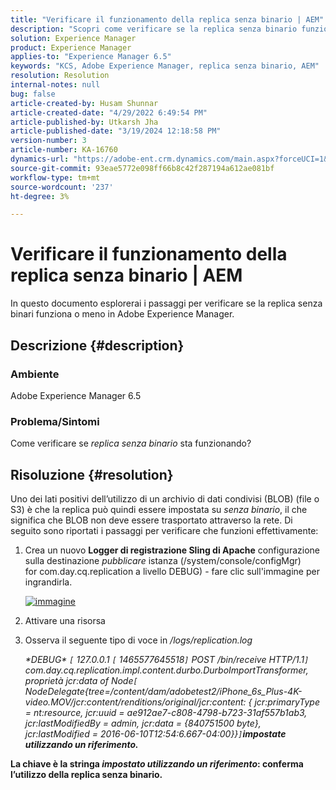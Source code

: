 ```yaml
---
title: "Verificare il funzionamento della replica senza binario | AEM"
description: "Scopri come verificare se la replica senza binario funziona o meno in Adobe Experience Manager."
solution: Experience Manager
product: Experience Manager
applies-to: "Experience Manager 6.5"
keywords: "KCS, Adobe Experience Manager, replica senza binario, AEM"
resolution: Resolution
internal-notes: null
bug: false
article-created-by: Husam Shunnar
article-created-date: "4/29/2022 6:49:54 PM"
article-published-by: Utkarsh Jha
article-published-date: "3/19/2024 12:18:58 PM"
version-number: 3
article-number: KA-16760
dynamics-url: "https://adobe-ent.crm.dynamics.com/main.aspx?forceUCI=1&pagetype=entityrecord&etn=knowledgearticle&id=5df78e22-edc7-ec11-a7b6-0022480a1d64"
source-git-commit: 93eae5772e098ff66b8c42f287194a612ae081bf
workflow-type: tm+mt
source-wordcount: '237'
ht-degree: 3%

---
```


# Verificare il funzionamento della replica senza binario | AEM


In questo documento esplorerai i passaggi per verificare se la replica senza binari funziona o meno in Adobe Experience Manager.

## Descrizione {#description}


### <b>Ambiente</b>

Adobe Experience Manager 6.5



### <b>Problema/Sintomi</b>

Come verificare se *replica senza binario* sta funzionando?


## Risoluzione {#resolution}


Uno dei lati positivi dell’utilizzo di un archivio di dati condivisi (BLOB) (file o S3) è che la replica può quindi essere impostata su *senza binario*, il che significa che BLOB non deve essere trasportato attraverso la rete. Di seguito sono riportati i passaggi per verificare che funzioni effettivamente:

1. Crea un nuovo <b>Logger di registrazione Sling di Apache</b> configurazione sulla destinazione *pubblicare* istanza (/system/console/configMgr) for com.day.cq.replication a livello DEBUG) - fare clic sull&#39;immagine per ingrandirla.<br>

   [![immagine](https://64.media.tumblr.com/7399cc8fc96a1bb17456e9aff2af2999/tumblr_inline_p9j3kgHl8K1r414c2_500.png)](https://href.li/?http://jayan.kandathil.ca/CQ-OPS/aem62/LoggingLogger-Replication.png)
2. Attivare una risorsa


3. Osserva il seguente tipo di voce in */logs/replication.log*

   *\*DEBUG\* `[` 127.0.0.1 `[` 1465577645518`]`  POST /bin/receive HTTP/1.1`]`  com.day.cq.replication.impl.content.durbo.DurboImportTransformer, proprietà jcr:data of Node`[` NodeDelegate{tree=/content/dam/adobetest2/iPhone_6s_Plus-4K-video.MOV/jcr:content/renditions/original/jcr:content: { jcr:primaryType = nt:resource, jcr:uuid = ae912ae7-c808-4798-b723-31af557b1ab3, jcr:lastModifiedBy = admin, jcr:data = {840751500 byte}, jcr:lastModified = 2016-06-10T12:54:6.667-04:00}}`]`<b>impostate utilizzando un riferimento.*


La chiave è la stringa *impostato utilizzando un riferimento*: conferma l’utilizzo della replica senza binario.


